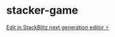 # stacker-game

[Edit in StackBlitz next generation editor ⚡️](https://stackblitz.com/~/github.com/testingdev-jb/stacker-game)